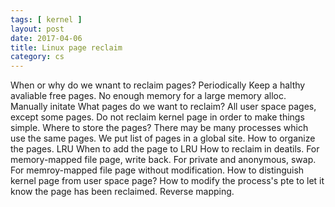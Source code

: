 ```yaml
---
tags: [ kernel ] 
layout: post
date: 2017-04-06
title: Linux page reclaim
category: cs
---
```

When or why do we wnant to reclaim pages?
	Periodically Keep a halthy avaliable free pages.
	No enough memory for a large memory alloc.
	Manually initate
What pages do we want to reclaim?
	All user space pages, except some pages.
	Do not reclaim kernel page in order to make things simple.
Where to store the pages?
	There may be many processes which use the same pages.
	We put list of pages in a global site.
How to organize the pages.
	LRU
	When to add the page to LRU
How to reclaim in deatils.
	For memory-mapped file page, write back.
	For private and anonymous, swap.
	For memroy-mapped file page without modification.
	How to distinguish kernel page from user space page?
How to modify the process's pte to let it know the page has been reclaimed.
	Reverse mapping.
